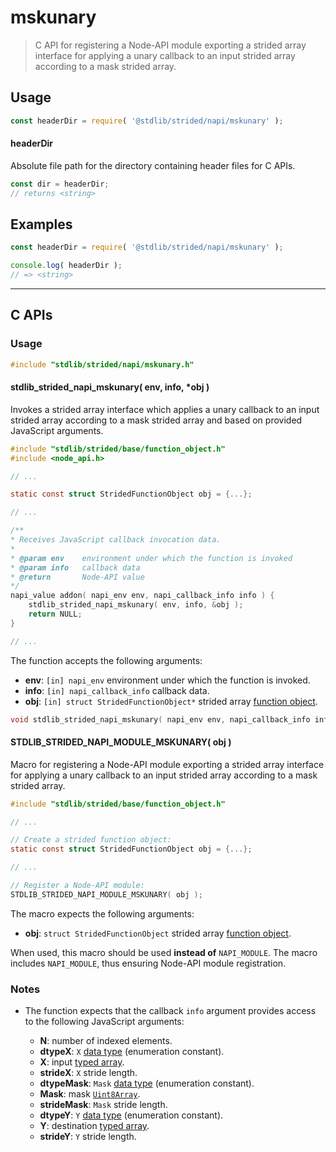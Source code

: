 <!--

@license Apache-2.0

Copyright (c) 2020 The Stdlib Authors.

Licensed under the Apache License, Version 2.0 (the "License");
you may not use this file except in compliance with the License.
You may obtain a copy of the License at

   http://www.apache.org/licenses/LICENSE-2.0

Unless required by applicable law or agreed to in writing, software
distributed under the License is distributed on an "AS IS" BASIS,
WITHOUT WARRANTIES OR CONDITIONS OF ANY KIND, either express or implied.
See the License for the specific language governing permissions and
limitations under the License.

-->

# mskunary

> C API for registering a Node-API module exporting a strided array interface for applying a unary callback to an input strided array according to a mask strided array.

<!-- Section to include introductory text. Make sure to keep an empty line after the intro `section` element and another before the `/section` close. -->

<section class="intro">

</section>

<!-- /.intro -->

<!-- Package usage documentation. -->

<section class="usage">

## Usage

```javascript
const headerDir = require( '@stdlib/strided/napi/mskunary' );
```

#### headerDir

Absolute file path for the directory containing header files for C APIs.

```javascript
const dir = headerDir;
// returns <string>
```

</section>

<!-- /.usage -->

<!-- Package usage notes. Make sure to keep an empty line after the `section` element and another before the `/section` close. -->

<section class="notes">

</section>

<!-- /.notes -->

<!-- Package usage examples. -->

<section class="examples">

## Examples

```javascript
const headerDir = require( '@stdlib/strided/napi/mskunary' );

console.log( headerDir );
// => <string>
```

</section>

<!-- /.examples -->

<!-- C interface documentation. -->

* * *

<section class="c">

## C APIs

<!-- Section to include introductory text. Make sure to keep an empty line after the intro `section` element and another before the `/section` close. -->

<section class="intro">

</section>

<!-- /.intro -->

<!-- C usage documentation. -->

<section class="usage">

### Usage

```c
#include "stdlib/strided/napi/mskunary.h"
```

#### stdlib_strided_napi_mskunary( env, info, \*obj )

Invokes a strided array interface which applies a unary callback to an input strided array according to a mask strided array and based on provided JavaScript arguments.

```c
#include "stdlib/strided/base/function_object.h"
#include <node_api.h>

// ...

static const struct StridedFunctionObject obj = {...};

// ...

/**
* Receives JavaScript callback invocation data.
*
* @param env    environment under which the function is invoked
* @param info   callback data
* @return       Node-API value
*/
napi_value addon( napi_env env, napi_callback_info info ) {
    stdlib_strided_napi_mskunary( env, info, &obj );
    return NULL;
}

// ...
```

The function accepts the following arguments:

-   **env**: `[in] napi_env` environment under which the function is invoked.
-   **info**: `[in] napi_callback_info` callback data.
-   **obj**: `[in] struct StridedFunctionObject*` strided array [function object][@stdlib/strided/base/function-object].

```c
void stdlib_strided_napi_mskunary( napi_env env, napi_callback_info info, const struct StridedFunctionObject *obj );
```

#### STDLIB_STRIDED_NAPI_MODULE_MSKUNARY( obj )

Macro for registering a Node-API module exporting a strided array interface for applying a unary callback to an input strided array according to a mask strided array.

```c
#include "stdlib/strided/base/function_object.h"

// ...

// Create a strided function object:
static const struct StridedFunctionObject obj = {...};

// ...

// Register a Node-API module:
STDLIB_STRIDED_NAPI_MODULE_MSKUNARY( obj );
```

The macro expects the following arguments:

-   **obj**: `struct StridedFunctionObject` strided array [function object][@stdlib/strided/base/function-object].

When used, this macro should be used **instead of** `NAPI_MODULE`. The macro includes `NAPI_MODULE`, thus ensuring Node-API module registration.

</section>

<!-- /.usage -->

<!-- C API usage notes. Make sure to keep an empty line after the `section` element and another before the `/section` close. -->

<section class="notes">

### Notes

-   The function expects that the callback `info` argument provides access to the following JavaScript arguments:

    -   **N**: number of indexed elements.
    -   **dtypeX**: `X` [data type][@stdlib/strided/dtypes] (enumeration constant).
    -   **X**: input [typed array][mdn-typed-array].
    -   **strideX**: `X` stride length.
    -   **dtypeMask**: `Mask` [data type][@stdlib/strided/dtypes] (enumeration constant).
    -   **Mask**: mask [`Uint8Array`][@stdlib/array/uint8].
    -   **strideMask**: `Mask` stride length.
    -   **dtypeY**: `Y` [data type][@stdlib/strided/dtypes] (enumeration constant).
    -   **Y**: destination [typed array][mdn-typed-array].
    -   **strideY**: `Y` stride length.

</section>

<!-- /.notes -->

<!-- C API usage examples. -->

<section class="examples">

</section>

<!-- /.examples -->

</section>

<!-- /.c -->

<!-- Section to include cited references. If references are included, add a horizontal rule *before* the section. Make sure to keep an empty line after the `section` element and another before the `/section` close. -->

<section class="references">

</section>

<!-- /.references -->

<!-- Section for related `stdlib` packages. Do not manually edit this section, as it is automatically populated. -->

<section class="related">

</section>

<!-- /.related -->

<!-- Section for all links. Make sure to keep an empty line after the `section` element and another before the `/section` close. -->

<section class="links">

[mdn-typed-array]: https://developer.mozilla.org/en-US/docs/Web/JavaScript/Reference/Global_Objects/TypedArray

[@stdlib/strided/base/function-object]: https://github.com/stdlib-js/stdlib/tree/develop/lib/node_modules/%40stdlib/strided/base/function-object

[@stdlib/array/uint8]: https://github.com/stdlib-js/stdlib/tree/develop/lib/node_modules/%40stdlib/array/uint8

[@stdlib/strided/dtypes]: https://github.com/stdlib-js/stdlib/tree/develop/lib/node_modules/%40stdlib/strided/dtypes

</section>

<!-- /.links -->
